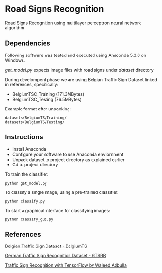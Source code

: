 # Road Signs Recognition

Road Signs Recognition using multilayer perceptron neural network algorithm

## Dependencies

Following software was tested and executed using Anaconda 5.3.0 on Windows.

*get_model.py* expects image files with road signs under *dataset* directory

During develompent phase we are using Belgian Traffic Sign Dataset linked in references, specifically:

* BelgiumTSC_Training (171.3MBytes)
* BelgiumTSC_Testing (76.5MBytes)

Example format after unpacking:

```
datasets/BelgiumTS/Training/
datasets/BelgiumTS/Testing/
```

## Instructions

* Install Anaconda
* Configure your software to use Anaconda enviornment
* Unpack dataset to project directory as explained earlier
* Cd to project directory

To train the classifier:
```
python get_model.py
```

To classify a single image, using a pre-trained classifier:
```
python classify.py
```

To start a graphical interface for classifying images:
```
python classify_gui.py
```

## References

[Belgian Traffic Sign Dataset - BelgiumTS](https://btsd.ethz.ch/shareddata/)

[German Traffic Sign Recognition Dataset - GTSRB](http://benchmark.ini.rub.de/?section=gtsrb&subsection=dataset#Downloads)

[Traffic Sign Recognition with TensorFlow by Waleed Adbulla](https://medium.com/@waleedka/traffic-sign-recognition-with-tensorflow-629dffc391a6)